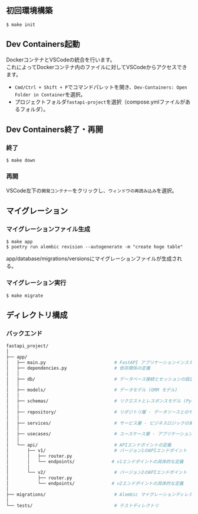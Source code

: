 ## 初回環境構築
```
$ make init
```

## Dev Containers起動
DockerコンテナとVSCodeの統合を行います。<br>
これによってDockerコンテナ内のファイルに対してVSCodeからアクセスできます。

- `Cmd/Ctrl + Shift + P`でコマンドパレットを開き、`Dev-Containers: Open Folder in Container`を選択。
- プロジェクトフォルダ`fastapi-project`を選択（compose.ymlファイルがあるフォルダ）。

## Dev Containers終了・再開
### 終了
```
$ make down
```
### 再開
VSCode左下の`開発コンテナー`をクリックし、`ウィンドウの再読み込み`を選択。

## マイグレーション
### マイグレーションファイル生成
```
$ make app
$ poetry run alembic revision --autogenerate -m "create hoge table"
```

app/database/migrations/versionsにマイグレーションファイルが生成される。

### マイグレーション実行
```
$ make migrate
```

## ディレクトリ構成
### バックエンド
```bash
fastapi_project/
│
├── app/
│   ├── main.py                          # FastAPI アプリケーションインスタンスとルートルーターの設定
│   ├── dependencies.py                  # 依存関係の定義
│   │
│   ├── db/                              # データベース接続とセッションの設定
│   │
│   ├── models/                          # データモデル (ORM モデル)
│   │
│   ├── schemas/                         # リクエストとレスポンスモデル (Pydantic モデル)
│   │
│   ├── repository/                      # リポジトリ層 - データソースとのやり取りを担当
│   │
│   ├── services/                        # サービス層 - ビジネスロジックの実装
│   │
│   ├── usecases/                        # ユースケース層 - アプリケーションのユースケースを管理
│   │
│   └── api/                             # APIエンドポイントの定義
│       ├── v1/                          # バージョン1のAPIエンドポイント
│       │   ├── router.py
│       │   └── endpoints/              # v1エンドポイントの具体的な定義
│       │
│       └── v2/                          # バージョン2のAPIエンドポイント
│           ├── router.py
│           └── endpoints/              # v2エンドポイントの具体的な定義
│
├── migrations/                          # Alembic マイグレーションディレクトリ
│
└── tests/                               # テストディレクトリ
```
